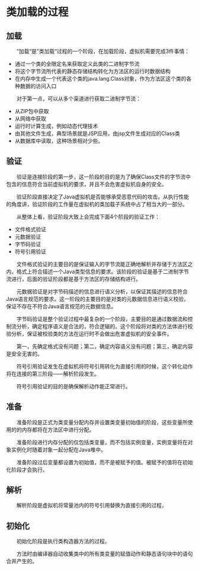 # 类加载的过程
## 加载
&emsp;&emsp;”加载“是”类加载“过程的一个阶段，在加载阶段，虚拟机需要完成3件事情：
- 通过一个类的全限定名来获取定义此类的二进制字节流
- 将这个字节流所代表的静态存储结构转化为方法区的运行时数据结构
- 在内存中生成一个代表这个类的java.lang.Class对象，作为方法区这个类的各种数据的访问入口

&emsp;&emsp;对于第一点，可以从多个渠道进行获取二进制字节流：
- 从ZIP包中获取
- 从网络中获取
- 运行时计算生成，例如动态代理技术
- 由其他文件生成，典型场景就是JSP应用，由jsp文件生成对应的Class类
- 从数据库中读取，这种场景相对少些。

## 验证
&emsp;&emsp;验证是连接阶段的第一步，这一阶段的目的是为了确保Class文件的字节流中包含的信息符合当前虚拟机的要求，并且不会危害虚拟机自身的安全。

&emsp;&emsp;验证阶段直接决定了Java虚拟机是否能够承受恶意代码的攻击。从执行性能的角度讲，验证阶段的工作量在虚拟机的类加载子系统中占了相当大的一部分。

&emsp;&emsp;从整体上看，验证阶段大致上会完成下面4个阶段的验证工作：
- 文件格式验证
- 元数据验证
- 字节码验证
- 符号引用验证

&emsp;&emsp;文件格式验证的主要目的是保证输入的字节流能正确地解析并存储于方法区之内，格式上符合描述一个Java类型信息的要求。该阶段的验证是基于二进制字节流进行，后面的验证阶段都是基于方法区的存储结构进行。

&emsp;&emsp;元数据验证是对字节码描述的信息进行语义分析，以保证其描述的信息符合Java语言规范的要求。这一阶段的主要目的是对类的元数据信息进行语义校验，保证不存在不符合Java语言规范的元数据信息。

&emsp;&emsp;字节码验证是整个验证过程中最复杂的一个阶段，主要目的是通过数据流和控制流分析，确定程序语义是合法的，符合逻辑的。这个阶段将对类的方法体进行校验分析，保证被校验类的方法在运行时不会做出危害虚拟机的安全事件。

&emsp;&emsp;第一，先确定格式没有问题；第二，确定内容语义没有问题；第三，确定内容是安全无害的。

&emsp;&emsp;符号引用验证发生在虚拟机将符号引用转化为直接引用的时候，这个转化动作将在连接的第三阶段——解析阶段发生。

&emsp;&emsp;符号引用验证的目的是确保解析动作能正常进行。

## 准备
&emsp;&emsp;准备阶段是正式为类变量分配内存并设置类变量初始值的阶段，这些变量所使用的的内存都将在方法区中进行分配。

&emsp;&emsp;准备阶段进行内存分配的仅包括类变量，而不包括实例变量，实例变量将在对象实例化时随着对象一起分配在Java堆中。

&emsp;&emsp;准备阶段过后变量都设置为初始值，而不是被赋予的值。被赋予的值将在初始化阶段才会执行。

## 解析
&emsp;&emsp;解析阶段是虚拟机将常量池内的符号引用替换为直接引用的过程，

## 初始化
&emsp;&emsp;初始化阶段是执行类构造器<clinit>方法的过程。
  
&emsp;&emsp;<clinit>方法时由编译器自动收集类中的所有类变量的赋值动作和静态语句块中的语句合并产生的。



